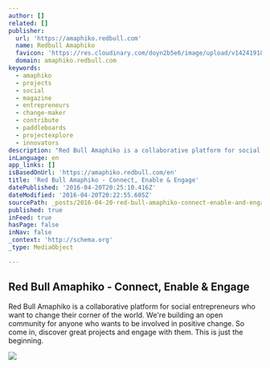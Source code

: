 ```yaml
---
author: []
related: []
publisher:
  url: 'https://amaphiko.redbull.com'
  name: Redbull Amaphiko
  favicon: 'https://res.cloudinary.com/doyn2b5e6/image/upload/v1424191869/favicons/favicon-32x32.png'
  domain: amaphiko.redbull.com
keywords:
  - amaphiko
  - projects
  - social
  - magazine
  - entrepreneurs
  - change-maker
  - contribute
  - paddleboards
  - projectexplore
  - innovators
description: "Red Bull Amaphiko is a collaborative platform for social entrepreneurs who want to change their corner of the world. We're building an open community for anyone who wants to be involved in positive change. So come in, discover great projects and engage with them. This is just the beginning."
inLanguage: en
app_links: []
isBasedOnUrl: 'https://amaphiko.redbull.com/en'
title: 'Red Bull Amaphiko - Connect, Enable & Engage'
datePublished: '2016-04-20T20:25:10.416Z'
dateModified: '2016-04-20T20:22:55.605Z'
sourcePath: _posts/2016-04-20-red-bull-amaphiko-connect-enable-and-engage.md
published: true
inFeed: true
hasPage: false
inNav: false
_context: 'http://schema.org'
_type: MediaObject

---
```

<article style=""><h1>Red Bull Amaphiko - Connect, Enable &amp; Engage</h1><p>Red Bull Amaphiko is a collaborative platform for social entrepreneurs who want to change their corner of the world. We're building an open community for anyone who wants to be involved in positive change. So come in, discover great projects and engage with them. This is just the beginning.</p><img src="https://res.cloudinary.com/doyn2b5e6/image/upload/t_share/v1447234243/sharing-image-generic_ythnun.png" /></article>